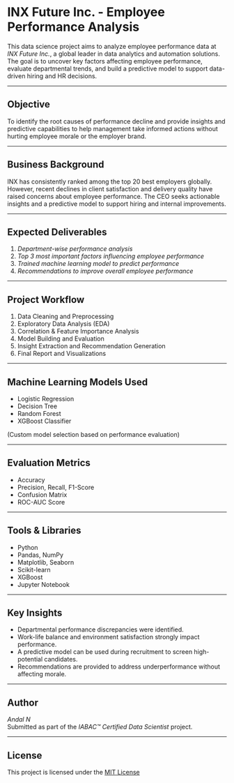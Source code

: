 #  INX Future Inc. - Employee Performance Analysis

This data science project aims to analyze employee performance data at *INX Future Inc.*, a global leader in data analytics and automation solutions. The goal is to uncover key factors affecting employee performance, evaluate departmental trends, and build a predictive model to support data-driven hiring and HR decisions.

---

##  Objective

To identify the root causes of performance decline and provide insights and predictive capabilities to help management take informed actions without hurting employee morale or the employer brand.

---

##  Business Background

INX has consistently ranked among the top 20 best employers globally. However, recent declines in client satisfaction and delivery quality have raised concerns about employee performance. The CEO seeks actionable insights and a predictive model to support hiring and internal improvements.

---

##  Expected Deliverables

1.  *Department-wise performance analysis*
2.  *Top 3 most important factors influencing employee performance*
3.  *Trained machine learning model to predict performance*
4.  *Recommendations to improve overall employee performance*

---

##  Project Workflow

1. Data Cleaning and Preprocessing  
2. Exploratory Data Analysis (EDA)  
3. Correlation & Feature Importance Analysis  
4. Model Building and Evaluation  
5. Insight Extraction and Recommendation Generation  
6. Final Report and Visualizations

---

##  Machine Learning Models Used

- Logistic Regression  
- Decision Tree  
- Random Forest  
- XGBoost Classifier  

(Custom model selection based on performance evaluation)

---

##  Evaluation Metrics

- Accuracy  
- Precision, Recall, F1-Score  
- Confusion Matrix  
- ROC-AUC Score  

---

##  Tools & Libraries

- Python  
- Pandas, NumPy  
- Matplotlib, Seaborn  
- Scikit-learn  
- XGBoost  
- Jupyter Notebook

---


##  Key Insights

- Departmental performance discrepancies were identified.  
- Work-life balance and environment satisfaction strongly impact performance.  
- A predictive model can be used during recruitment to screen high-potential candidates.  
- Recommendations are provided to address underperformance without affecting morale.

---

##  Author

*Andal N*  
Submitted as part of the *IABAC™ Certified Data Scientist* project.

---

##  License

This project is licensed under the [MIT License](LICENSE)

